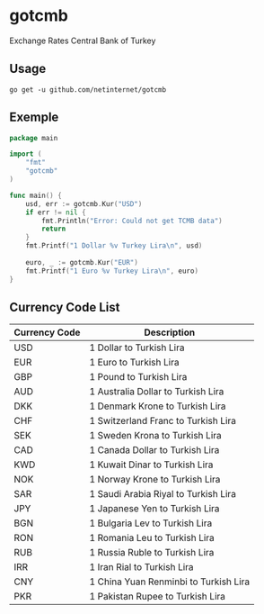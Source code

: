 # gotcmb
Exchange Rates Central Bank of Turkey

## Usage

```
go get -u github.com/netinternet/gotcmb
```

## Exemple

```go
package main

import (
	"fmt"
	"gotcmb"
)

func main() {
	usd, err := gotcmb.Kur("USD")
	if err != nil {
		fmt.Println("Error: Could not get TCMB data")
		return
	}
	fmt.Printf("1 Dollar %v Turkey Lira\n", usd)
	
	euro, _ := gotcmb.Kur("EUR")
	fmt.Printf("1 Euro %v Turkey Lira\n", euro)
}


```

## Currency Code List

| Currency Code | Description |
| --- | --- |
| USD | 1 Dollar to Turkish Lira |
| EUR | 1 Euro to Turkish Lira |
| GBP | 1 Pound to Turkish Lira |
| AUD | 1 Australia Dollar to Turkish Lira |
| DKK | 1 Denmark Krone to Turkish Lira |
| CHF | 1 Switzerland Franc to Turkish Lira |
| SEK | 1 Sweden Krona to Turkish Lira |
| CAD | 1 Canada Dollar to Turkish Lira |
| KWD | 1 Kuwait Dinar to Turkish Lira |
| NOK | 1 Norway Krone to Turkish Lira |
| SAR | 1 Saudi Arabia Riyal to Turkish Lira |
| JPY | 1 Japanese Yen to Turkish Lira |
| BGN | 1 Bulgaria Lev to Turkish Lira |
| RON | 1 Romania Leu to Turkish Lira |
| RUB | 1 Russia Ruble to Turkish Lira |
| IRR | 1 Iran Rial to Turkish Lira |
| CNY | 1 China Yuan Renminbi to Turkish Lira |
| PKR | 1 Pakistan Rupee to Turkish Lira |